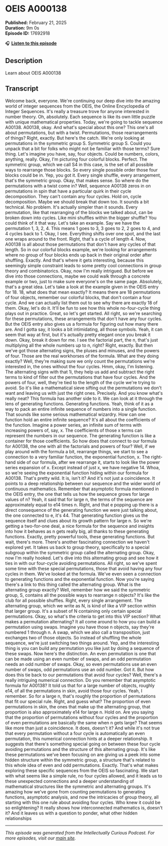 # OEIS A000138

**Published:** February 21, 2025  
**Duration:** 9m 0s  
**Episode ID:** 17692918

🎧 **[Listen to this episode](https://intellectuallycurious.buzzsprout.com/2529712/episodes/17692918-oeis-a000138)**

## Description

Learn about OEIS A000138

## Transcript

Welcome back, everyone. We're continuing our deep dive into the amazing world of integer sequences from the OEIS, the Online Encyclopedia of Integer Sequences. It's really a treasure trove for anyone interested in number theory. Oh, absolutely. Each sequence is like its own little puzzle with unique mathematical properties. Today, we're going to tackle sequence A00138. A00138, okay. And what's special about this one? This one's all about permutations, but with a twist. Permutations, those rearrangements of things? Right, exactly. But here's the catch. We're only looking at permutations in the symmetric group S. Symmetric group S. Could you unpack that a bit for folks who might not be familiar with those terms? Sure thing. Let's imagine you have, say, four objects. Could be numbers, colors, anything, really. Okay, I'm picturing four colorful blocks. Perfect. The symmetric group, which we call S4 in this case, is the set of all possible ways to rearrange those blocks. So every single possible order those four blocks could be in. Yep, you got it. Every single shuffle, every arrangement, that's the symmetric group. Okay, that makes sense. So where do the permutations with a twist come in? Well, sequence A00138 zeros in on permutations in spin that have a particular quirk in their cycle decomposition. They can't contain any four cycles. Hold on, cycle decomposition. Maybe we should break that down too. It sounds a bit technical. No problem. It's actually simpler than it sounds. Every permutation, like that rearranging of the blocks we talked about, can be broken down into cycles. Like mini shuffles within the bigger shuffle? You could think of it that way. Let's take an example. Say we have the permutation 1, 3, 2, 4. This means 1 goes to 3, 3 goes to 2, 2 goes to 4, and 4 cycles back to 1. Okay, I see. Everything shifts over one spot, and the last one wraps around to the front. Right, that's a cycle of length 4. Now, A00138 is all about those permutations that don't have any cycles of that length. So in our colorful blocks example, we're looking for arrangements where no group of four blocks ends up back in their original order after shuffling. Exactly. And that's where it gets interesting, because this seemingly simple constraint leads to some pretty cool connections in group theory and combinatorics. Okay, now I'm really intrigued. But before we dive into those connections, maybe we could walk through a concrete example or two, just to make sure everyone's on the same page. Absolutely, that's a great idea. Let's take a look at the example given in the OEIS entry for 18. 18, what does that mean exactly? It means there are 18 permutations of four objects, remember our colorful blocks, that don't contain a four cycle. And we can actually list them out to see why there are exactly 18 of them. Okay, let's do it. It'll be fun to see how this whole no-four-cycle thing plays out in practice. Great, so let's get started. All right, so we're searching for these permutations, these arrangements that don't have any four cycles. But the OEIS entry also gives us a formula for figuring out how many there are. And I gotta say, it looks a bit intimidating, all those symbols. Yeah, it can seem that way at first, but it's actually pretty elegant once you break it down. Okay, break it down for me. I see the factorial part, the n, that's just multiplying all the whole numbers up to n, right? Right, exactly. But then we've got those alternating signs, the pluses and minuses, and the powers of four. Those are the real workhorses of the formula. What are they doing exactly? Well, they're making sure we only count the permutations we're interested in, the ones without the four cycles. Hmm, okay, I'm listening. The alternating signs with that 1i, they help us add and subtract the right terms to kind of filter out the permutations that have four cycles. And the powers of four, well, they're tied to the length of the cycle we're trying to avoid. So it's like a mathematical sieve sifting out the permutations we don't want and leaving us with just the right ones. Precisely. And you know what's really neat? This formula has another side to it. We can look at it through the lens of generating functions. Generating functions. Yeah, think of it as a way to pack an entire infinite sequence of numbers into a single function. That sounds like some serious mathematical wizardry. How can one function hold an entire infinite sequence? It's all about the coefficients of the function. Imagine a power series, an infinite sum of terms with increasing powers of, say, x. The coefficients of those x terms can represent the numbers in our sequence. The generating function is like a container for those coefficients. So how does that connect to our formula for A00138, the one with all the factorials and powers of four? Well, if we play around with the formula a bit, rearrange things, we start to see a connection to a very familiar function, the exponential function, x. The right-hand side of our formula, after we rearrange it, starts to look like the power series expansion of x. Except instead of just x, we have negative 14. Whoa, so we're seeing the exponential function hiding within our formula for A00138. That's pretty wild. It is, isn't it? And it's not just a coincidence. It points to a deep relationship between our sequence and the wider world of continuous mathematics. Remember that asymptotic formula mentioned in the OEIS entry, the one that tells us how the sequence grows for large values of n? Yeah, it said that for large n, the terms of the sequence are approximately equal to e14 times n. Right, and that e popping up there is a direct consequence of the generating function we were just talking about, the one connected to e, it's 44. That generating function gives us the sequence itself and clues about its growth pattern for large n. So we're getting a two-for-one deal, a nice formula for the sequence and insights into how it behaves as n gets really big, all thanks to these generating functions. Exactly, pretty powerful tools, these generating functions. But wait, there's more. There's another fascinating connection we haven't explored yet. It takes us back to group theory, specifically to a special subgroup within the symmetric group called the alternating group. Okay, now I'm really hooked. Let's dive into this alternating group and see how it ties in with our four-cycle avoiding permutations. All right, so we've spent some time with these special permutations, those that avoid having any four cycles in them. We've looked at the formula. We've even seen a connection to generating functions and the exponential function. Now you're saying there's a link to this thing called the alternating group. What is the alternating group exactly? Well, remember how we said the symmetric group, S, contains all the possible ways to rearrange n objects? It's like the club for all possible shuffles. Right, every single arrangement. The alternating group, which we write as N, is kind of like a VIP section within that larger group. It's a subset of N containing only certain special permutations. Okay, so what's the criteria to get into this VIP section? What makes a permutation alternating? It all come around to how you can build a permutation using swaps. Imagine you have those n objects, say they're numbered 1 through n. A swap, which we also call a transposition, just exchanges two of those objects. So instead of shuffling the whole sequence, we're just switching two things around. Yep, and the interesting thing is you can build any permutation you like just by doing a sequence of these swaps. Now here's the distinction. An even permutation is one that can be made using an even number of swaps, and an odd permutation needs an odd number of swaps. Okay, so even permutations use an even number of swaps, odd permutations use an odd number. Got it. But how does this tie back to our permutations that avoid four cycles? Well, there's a really intriguing numerical connection. Do you remember that asymptotic formula for A00138? It told us that for a large number of objects, roughly e14, of all the permutations in skin, avoid those four cycles. Yeah, I remember. So for a large n, that's roughly the proportion of permutations that fit our special rule. Right, and guess what? The proportion of even permutations in skin, the ones that make up the alternating group, that proportion is also approximately e14 for large n. Hold on. Are you saying that the proportion of permutations without four cycles and the proportion of even permutations are basically the same when n gets large? That seems like more than just a coincidence. It does, doesn't it? And while it's not true that every permutation without a four cycle is automatically an even permutation, this numerical connection hints at a deeper relationship. It suggests that there's something special going on between these four cycle avoiding permutations and the structure of this alternating group. It's like these permutations we've been focusing on are giving us a peek into some hidden structure within the symmetric group, a structure that's related to this whole idea of even and odd permutations. Exactly. That's what makes exploring these specific sequences from the OEIS so fascinating. We start with what seems like a simple rule, no four cycles allowed, and it leads us to these unexpected connections and a deeper understanding of mathematical structures like the symmetric and alternating groups. It's amazing how we've gone from counting permutations to generating functions, asymptotic analysis, and now the intricacies of group theory, all starting with this one rule about avoiding four cycles. Who knew it could be so enlightening? It really shows how interconnected mathematics is, doesn't it? And it leaves us with a question to ponder, what other hidden relationships

---
*This episode was generated from the Intellectually Curious Podcast. For more episodes, visit our [main site](https://intellectuallycurious.buzzsprout.com).*

